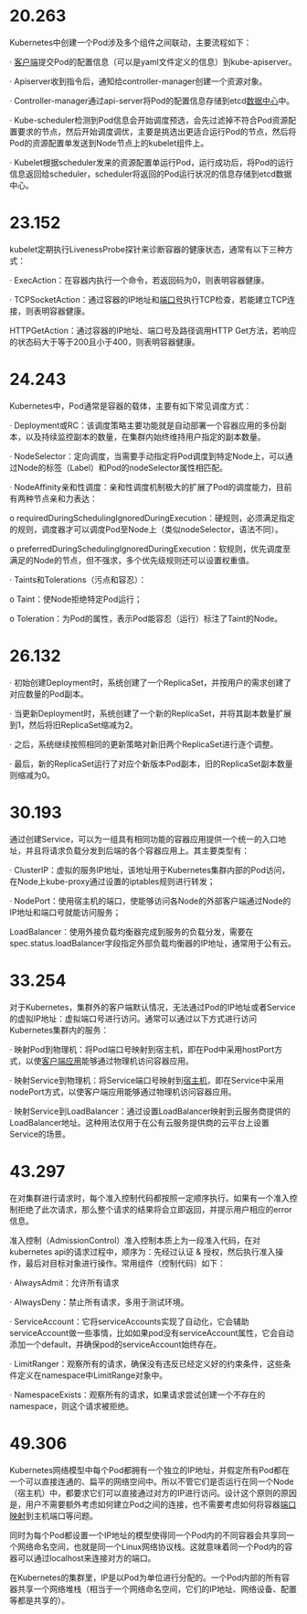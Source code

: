 # 20.263

Kubernetes中创建一个Pod涉及多个组件之间联动，主要流程如下：

· [客户端](https://www.zhihu.com/search?q=客户端&search_source=Entity&hybrid_search_source=Entity&hybrid_search_extra={:,:2200949037})提交Pod的配置信息（可以是yaml文件定义的信息）到kube-apiserver。

· Apiserver收到指令后，通知给controller-manager创建一个资源对象。

· Controller-manager通过api-server将Pod的配置信息存储到etcd[数据中心](https://www.zhihu.com/search?q=数据中心&search_source=Entity&hybrid_search_source=Entity&hybrid_search_extra={:,:2200949037})中。

· Kube-scheduler检测到Pod信息会开始调度预选，会先过滤掉不符合Pod资源配置要求的节点，然后开始调度调优，主要是挑选出更适合运行Pod的节点，然后将Pod的资源配置单发送到Node节点上的kubelet组件上。

· Kubelet根据scheduler发来的资源配置单运行Pod，运行成功后，将Pod的运行信息返回给scheduler，scheduler将返回的Pod运行状况的信息存储到etcd数据中心。

# 23.152

kubelet定期执行LivenessProbe探针来诊断容器的健康状态，通常有以下三种方式：

· ExecAction：在容器内执行一个命令，若返回码为0，则表明容器健康。

· TCPSocketAction：通过容器的IP地址和[端口号](https://www.zhihu.com/search?q=端口号&search_source=Entity&hybrid_search_source=Entity&hybrid_search_extra={:,:2200949037})执行TCP检查，若能建立TCP连接，则表明容器健康。

HTTPGetAction：通过容器的IP地址、端口号及路径调用HTTP Get方法，若响应的状态码大于等于200且小于400，则表明容器健康。

# 24.243

Kubernetes中，Pod通常是容器的载体，主要有如下常见调度方式：

· Deployment或RC：该调度策略主要功能就是自动部署一个容器应用的多份副本，以及持续监控副本的数量，在集群内始终维持用户指定的副本数量。

· NodeSelector：定向调度，当需要手动指定将Pod调度到特定Node上，可以通过Node的标签（Label）和Pod的nodeSelector属性相匹配。

· NodeAffinity亲和性调度：亲和性调度机制极大的扩展了Pod的调度能力，目前有两种节点亲和力表达：

o requiredDuringSchedulingIgnoredDuringExecution：硬规则，必须满足指定的规则，调度器才可以调度Pod至Node上（类似nodeSelector，语法不同）。

o preferredDuringSchedulingIgnoredDuringExecution：软规则，优先调度至满足的Node的节点，但不强求，多个优先级规则还可以设置权重值。

 

· Taints和Tolerations（污点和容忍）：

o Taint：使Node拒绝特定Pod运行；

o Toleration：为Pod的属性，表示Pod能容忍（运行）标注了Taint的Node。

# 26.132

· 初始创建Deployment时，系统创建了一个ReplicaSet，并按用户的需求创建了对应数量的Pod副本。

· 当更新Deployment时，系统创建了一个新的ReplicaSet，并将其副本数量扩展到1，然后将旧ReplicaSet缩减为2。

· 之后，系统继续按照相同的更新策略对新旧两个ReplicaSet进行逐个调整。

· 最后，新的ReplicaSet运行了对应个新版本Pod副本，旧的ReplicaSet副本数量则缩减为0。

# 30.193

通过创建Service，可以为一组具有相同功能的容器应用提供一个统一的入口地址，并且将请求负载分发到后端的各个容器应用上。其主要类型有：

· ClusterIP：虚拟的服务IP地址，该地址用于Kubernetes集群内部的Pod访问，在Node上kube-proxy通过设置的iptables规则进行转发；

· NodePort：使用宿主机的端口，使能够访问各Node的外部客户端通过Node的IP地址和端口号就能访问服务；

LoadBalancer：使用外接负载均衡器完成到服务的负载分发，需要在spec.status.loadBalancer字段指定外部负载均衡器的IP地址，通常用于公有云。

# 33.254

对于Kubernetes，集群外的客户端默认情况，无法通过Pod的IP地址或者Service的虚拟IP地址：虚拟端口号进行访问。通常可以通过以下方式进行访问Kubernetes集群内的服务：

· 映射Pod到物理机：将Pod端口号映射到宿主机，即在Pod中采用hostPort方式，以使[客户端应用](https://www.zhihu.com/search?q=客户端应用&search_source=Entity&hybrid_search_source=Entity&hybrid_search_extra={:,:2200949037})能够通过物理机访问容器应用。

· 映射Service到物理机：将Service端口号映射到[宿主机](https://www.zhihu.com/search?q=宿主机&search_source=Entity&hybrid_search_source=Entity&hybrid_search_extra={:,:2200949037})，即在Service中采用nodePort方式，以使客户端应用能够通过物理机访问容器应用。

· 映射Service到LoadBalancer：通过设置LoadBalancer映射到云服务商提供的LoadBalancer地址。这种用法仅用于在公有云服务提供商的云平台上设置Service的场景。



# 43.297

在对集群进行请求时，每个准入控制代码都按照一定顺序执行。如果有一个准入控制拒绝了此次请求，那么整个请求的结果将会立即返回，并提示用户相应的error信息。

准入控制（AdmissionControl）准入控制本质上为一段准入代码，在对kubernetes api的请求过程中，顺序为：先经过认证 & 授权，然后执行准入操作，最后对目标对象进行操作。常用组件（控制代码）如下：

· AlwaysAdmit：允许所有请求

· AlwaysDeny：禁止所有请求，多用于测试环境。

· ServiceAccount：它将serviceAccounts实现了自动化，它会辅助serviceAccount做一些事情，比如如果pod没有serviceAccount属性，它会自动添加一个default，并确保pod的serviceAccount始终存在。

· LimitRanger：观察所有的请求，确保没有违反已经定义好的约束条件，这些条件定义在namespace中LimitRange对象中。

· NamespaceExists：观察所有的请求，如果请求尝试创建一个不存在的namespace，则这个请求被拒绝。

# 49.306

Kubernetes网络模型中每个Pod都拥有一个独立的IP地址，并假定所有Pod都在一个可以直接连通的、扁平的网络空间中。所以不管它们是否运行在同一个Node（宿主机）中，都要求它们可以直接通过对方的IP进行访问。设计这个原则的原因是，用户不需要额外考虑如何建立Pod之间的连接，也不需要考虑如何将容器[端口映射](https://www.zhihu.com/search?q=端口映射&search_source=Entity&hybrid_search_source=Entity&hybrid_search_extra={:,:2200949037})到主机端口等问题。

同时为每个Pod都设置一个IP地址的模型使得同一个Pod内的不同容器会共享同一个网络命名空间，也就是同一个Linux网络协议栈。这就意味着同一个Pod内的容器可以通过localhost来连接对方的端口。

在Kubernetes的集群里，IP是以Pod为单位进行分配的。一个Pod内部的所有容器共享一个网络堆栈（相当于一个网络命名空间，它们的IP地址、网络设备、配置等都是共享的）。
